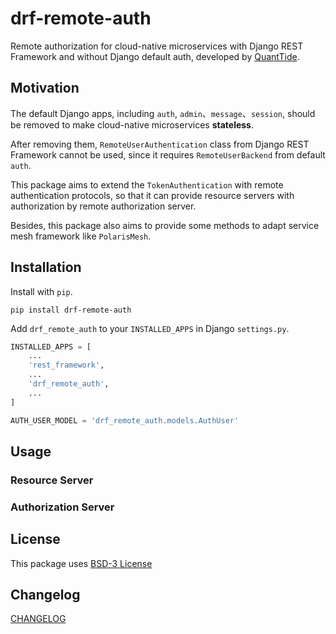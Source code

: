 # drf-remote-auth 

Remote authorization for cloud-native microservices 
with Django REST Framework and without Django default auth,
developed by [QuantTide](github.com/quanttide).

## Motivation

The default Django apps, including `auth`, `admin`、`message`、`session`, 
should be removed to make cloud-native microservices **stateless**. 

After removing them, `RemoteUserAuthentication` class from Django REST Framework cannot be used,
since it requires `RemoteUserBackend` from default `auth`.

This package aims to extend the `TokenAuthentication` with remote authentication protocols, 
so that it can provide resource servers with authorization by remote authorization server.

Besides, this package also aims to provide some methods to adapt service mesh framework like `PolarisMesh`.

## Installation 

Install with `pip`.

```shell
pip install drf-remote-auth
```

Add `drf_remote_auth` to your `INSTALLED_APPS` in Django `settings.py`. 

```python
INSTALLED_APPS = [
    ...
    'rest_framework',
    ...
    'drf_remote_auth',
    ...
]

AUTH_USER_MODEL = 'drf_remote_auth.models.AuthUser'
```

## Usage 

### Resource Server

### Authorization Server 

## License 

This package uses [BSD-3 License](LICENSE)

## Changelog 

[CHANGELOG](CHANGELOG.md)